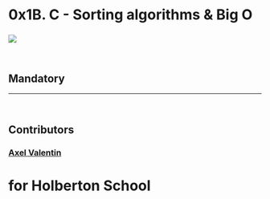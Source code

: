 # 0x1B. C - Sorting algorithms & Big O
### ![](https://s3.amazonaws.com/intranet-projects-files/holbertonschool-low_level_programming/248/willy-wonka.png)

##
```

```

## Mandatory 
***
## 
## 
### 
```

```


## Contributors

 ### [Axel Valentin](https://github.com/Pixeloceax)

# for Holberton School